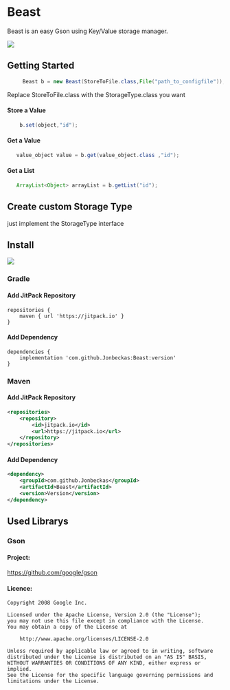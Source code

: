 # Beast
Beast is an easy Gson using Key/Value storage manager.

[![](https://jitpack.io/v/Jonbeckas/Beast.svg)](https://jitpack.io/#Jonbeckas/Beast)

## Getting Started
```java
     Beast b = new Beast(StoreToFile.class,File("path_to_configfile"));
```
Replace StoreToFile.class with the StorageType.class you want
#### Store a Value
```java
    b.set(object,"id");
```

#### Get a Value
```java
   value_object value = b.get(value_object.class ,"id");
```
#### Get a List
```java
   ArrayList<Object> arrayList = b.getList("id");
```

## Create custom Storage Type
just implement the StorageType interface

## Install
[![](https://jitpack.io/v/Jonbeckas/Beast.svg)](https://jitpack.io/#Jonbeckas/Beast)

### Gradle
#### Add JitPack Repository
``` 
repositories {
    maven { url 'https://jitpack.io' }
}
```

#### Add Dependency
```
dependencies {
    implementation 'com.github.Jonbeckas:Beast:version'
}
```

### Maven
#### Add JitPack Repository 
```xml
<repositories>
    <repository>
        <id>jitpack.io</id>
        <url>https://jitpack.io</url>
    </repository>
</repositories>
```

#### Add Dependency
```xml
<dependency>
    <groupId>com.github.Jonbeckas</groupId>
    <artifactId>Beast</artifactId>
    <version>Version</version>
</dependency>
```
## Used Librarys
### Gson
#### Project: 
https://github.com/google/gson
#### Licence:
```
Copyright 2008 Google Inc.

Licensed under the Apache License, Version 2.0 (the "License");
you may not use this file except in compliance with the License.
You may obtain a copy of the License at

    http://www.apache.org/licenses/LICENSE-2.0

Unless required by applicable law or agreed to in writing, software
distributed under the License is distributed on an "AS IS" BASIS,
WITHOUT WARRANTIES OR CONDITIONS OF ANY KIND, either express or implied.
See the License for the specific language governing permissions and
limitations under the License.
```
